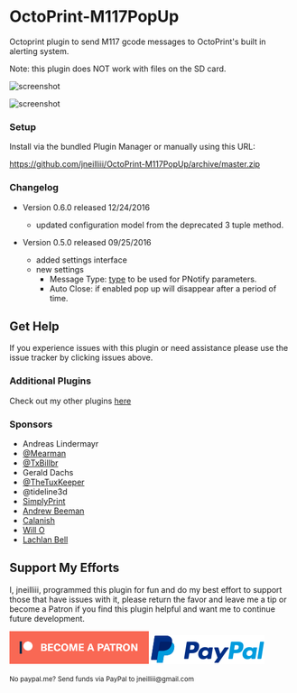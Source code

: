 # OctoPrint-M117PopUp

Octoprint plugin to send M117 gcode messages to OctoPrint's built in alerting system.

Note: this plugin does NOT work with files on the SD card.

![screenshot](screenshot.png)

![screenshot](settings.png)


### Setup

Install via the bundled Plugin Manager or manually using this URL:

https://github.com/jneilliii/OctoPrint-M117PopUp/archive/master.zip

### Changelog

* Version 0.6.0 released 12/24/2016
  * updated configuration model from the deprecated 3 tuple method.

* Version 0.5.0 released 09/25/2016
  * added settings interface
  * new settings
    * Message Type: [type](https://sciactive.com/pnotify/#demos-simple) to be used for PNotify parameters.
    * Auto Close: if enabled pop up will disappear after a period of time.	

## Get Help

If you experience issues with this plugin or need assistance please use the issue tracker by clicking issues above.

### Additional Plugins

Check out my other plugins [here](https://plugins.octoprint.org/by_author/#jneilliii)

### Sponsors
- Andreas Lindermayr
- [@Mearman](https://github.com/Mearman)
- [@TxBillbr](https://github.com/TxBillbr)
- Gerald Dachs
- [@TheTuxKeeper](https://github.com/thetuxkeeper)
- @tideline3d
- [SimplyPrint](https://simplyprint.dk/)
- [Andrew Beeman](https://github.com/Kiendeleo)
- [Calanish](https://github.com/calanish)
- [Will O](https://github.com/4wrxb)
- [Lachlan Bell](https://lachy.io/)
## Support My Efforts
I, jneilliii, programmed this plugin for fun and do my best effort to support those that have issues with it, please return the favor and leave me a tip or become a Patron if you find this plugin helpful and want me to continue future development.

[![Patreon](patreon-with-text-new.png)](https://www.patreon.com/jneilliii) [![paypal](paypal-with-text.png)](https://paypal.me/jneilliii)

<small>No paypal.me? Send funds via PayPal to jneilliii&#64;gmail&#46;com</small>